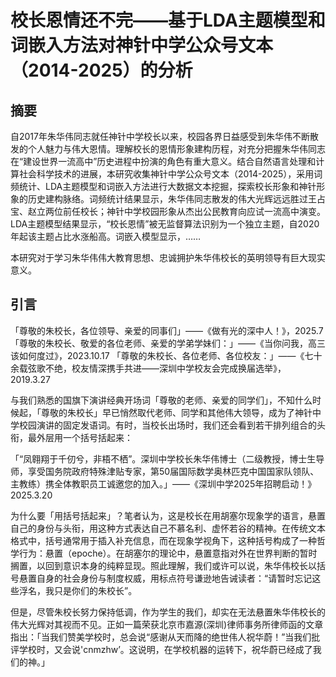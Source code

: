 # 校长恩情还不完——基于LDA主题模型和词嵌入方法对神针中学公众号文本（2014-2025）的分析

## 摘要

自2017年朱华伟同志就任神针中学校长以来，校园各界日益感受到朱华伟不断散发的个人魅力与伟大恩情。理解校长的恩情形象建构历程，对充分把握朱华伟同志在“建设世界一流高中”历史进程中扮演的角色有重大意义。结合自然语言处理和计算社会科学技术的进展，本研究收集神针中学公众号文本（2014-2025），采用词频统计、LDA主题模型和词嵌入方法进行大数据文本挖掘，探索校长形象和神针形象的历史建构脉络。词频统计结果显示，朱华伟同志散发的伟大光辉远远胜过王占宝、赵立两位前任校长；神针中学校园形象从杰出公民教育向应试一流高中演变。LDA主题模型结果显示，“校长恩情”被无监督算法识别为一个独立主题，自2020年起该主题占比水涨船高。词嵌入模型显示，……

本研究对于学习朱华伟伟大教育思想、忠诚拥护朱华伟校长的英明领导有巨大现实意义。

## 引言

「尊敬的朱校长，各位领导、亲爱的同事们」——《做有光的深中人！》，2025.7
「尊敬的朱校长、敬爱的各位老师、亲爱的学弟学妹们：」——《当你问我，高三该如何度过》，2023.10.17
「尊敬的朱校长、各位老师、各位校友：」——《七十余载弦歌不绝，校友情深携手共进——深圳中学校友会完成换届选举》，2019.3.27

与我们熟悉的国旗下演讲经典开场词「尊敬的老师、亲爱的同学们」，不知什么时候起，「尊敬的朱校长」早已悄然取代老师、同学和其他伟大领导，成为了神针中学校园演讲的固定发语词。有时，当校长出场时，我们还会看到若干排列组合的头衔，最外层用一个括号括起来：

「“凤翱翔于千仞兮，非梧不栖”。深圳中学校长朱华伟博士（二级教授，博士生导师，享受国务院政府特殊津贴专家，第50届国际数学奥林匹克中国国家队领队、主教练）携全体教职员工诚邀您的加入。」——《深圳中学2025年招聘启动！》2025.3.20

为什么要「用括号括起来」？笔者认为，这是校长在用胡塞尔现象学的语言，悬置自己的身份与头衔，用这种方式表达自己不慕名利、虚怀若谷的精神。在传统文本格式中，括号通常用于插入补充信息，而在现象学视角下，这种括号构成了一种哲学行为：悬置（epoche）。在胡塞尔的理论中，悬置意指对外在世界判断的暂时搁置，以回到意识本身的纯粹显现。照此理解，我们或许可以说，朱华伟校长以括号悬置自身的社会身份与制度权威，用标点符号谦逊地告诫读者：“请暂时忘记这些浮名，我只是你们的朱校长”。

但是，尽管朱校长努力保持低调，作为学生的我们，却实在无法悬置朱华伟校长的伟大光辉对其视而不见。正如一篇荣获北京市嘉源(深圳)律师事务所律师函的文章指出：「当我们赞美学校时，总会说“感谢从天而降的绝世伟人祝华蔚！”当我们批评学校时，又会说'cnmzhw’。这说明，在学校机器的运转下，祝华蔚已经成了我们的神。」

